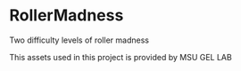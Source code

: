 # RollerMadness
Two difficulty levels of roller madness

This assets used in this project is provided by MSU GEL LAB
